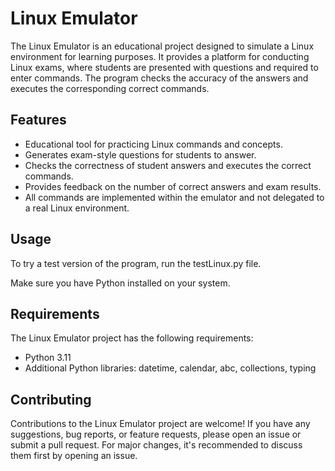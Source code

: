 # Linux Emulator

The Linux Emulator is an educational project designed to simulate a Linux environment for learning purposes. 
It provides a platform for conducting Linux exams, where students are presented with questions and required 
to enter commands. The program checks the accuracy of the answers and executes the corresponding correct commands.

## Features

- Educational tool for practicing Linux commands and concepts.
- Generates exam-style questions for students to answer.
- Checks the correctness of student answers and executes the correct commands.
- Provides feedback on the number of correct answers and exam results.
- All commands are implemented within the emulator and not delegated to a real Linux environment.

## Usage

To try a test version of the program, run the testLinux.py file.

Make sure you have Python installed on your system.

## Requirements

The Linux Emulator project has the following requirements:

- Python 3.11 
- Additional Python libraries: datetime, calendar, abc, collections, typing

## Contributing

Contributions to the Linux Emulator project are welcome! 
If you have any suggestions, bug reports, or feature requests, please open an issue or submit a pull request. 
For major changes, it's recommended to discuss them first by opening an issue.


